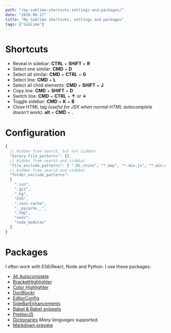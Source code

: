```yaml
---
path: "/my-sublime-shortcuts-settings-and-packages/"
date: "2018-06-17"
title: "My Sublime shortcuts, settings and packages"
tags: ["Sublime"]
---
```


# Shortcuts

- Reveal in sidebar: **CTRL** + **SHIFT** + **R**
- Select one similar: **CMD** + **D** 
- Select all similar: **CMD** + **CTRL** + **G**
- Select line: **CMD** + **L**
- Select all child elements: **CMD** + **SHIFT** + **J**
- Copy line: **CMD** + **SHIFT** + **D**
- Switch line: **CMD** + **CTRL** + **↑** or **↓**
- Toggle sidebar: **CMD** + **K** + **B** 
- Close HTML tag *(useful for JSX when normal HTML autocomplete doesn't work)*: **alt** + **CMD** + **.**

# Configuration

```javascript
{
  // Hidden from search, but not sidebar
  "binary_file_patterns": [],
  // Hidden from search and sidebar
  "file_exclude_patterns": [ ".DS_store", "*.map", "*.min.js", "*.min.css" ],
  // Hidden from search and sidebar
  "folder_exclude_patterns":
  [
    ".svn",
    ".git",
    ".hg",
    "CVS",
    ".sass-cache",
    "__pycache__",
    ".tmp",
    "venv",
    "node_modules"
  ]
}
```

# Packages
I often work with ES6/React, Node and Python. I use these packages:

- [All Autocomplete](https://github.com/alienhard/SublimeAllAutocomplete)
- [BracketHighlighter](https://github.com/facelessuser/BracketHighlighter)
- [Color Highlighter](https://github.com/Monnoroch/ColorHighlighter)
- [DocBlockr](https://github.com/spadgos/sublime-jsdocs)
- [EditorConfig](https://github.com/sindresorhus/editorconfig-sublime)
- [SideBarEnhancements](https://github.com/SideBarEnhancements-org/SideBarEnhancements)
- [Babel & Babel snippets](https://github.com/babel/babel-sublime)
- [PrettierJS](https://github.com/jonlabelle/SublimeJsPrettier)
- [Dictionaries](https://github.com/titoBouzout/Dictionaries) *Many languages supported.*
- [Markdown preview](https://github.com/facelessuser/MarkdownPreview)

